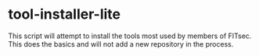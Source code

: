 # tool-installer-lite
This script will attempt to install the tools most used by members of FITsec. This does the basics and will not add a new repository in the process.
